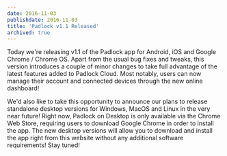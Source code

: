 ```yaml
---
date: 2016-11-03
publishdate: 2016-11-03
title: 'Padlock v1.1 Released'
archived: true
---
```


Today we're releasing v1.1 of the Padlock app for Android, iOS and Google
Chrome / Chrome OS. Apart from the usual bug fixes and tweaks, this version
introduces a couple of minor changes to take full advantage of the latest
features added to Padlock Cloud. Most notably, users can now manage their
account and connected devices through the new online dashboard!

We'd also like to take this opportunity to announce our plans to release
standalone desktop versions for Windows, MacOS and Linux in the very near
future! Right now, Padlock on Desktop is only available via the Chrome
Web Store, requiring users to download Google Chrome in order to install
the app. The new desktop versions will allow you to download and install
the app right from this website without any additional software requirements!
Stay tuned!
